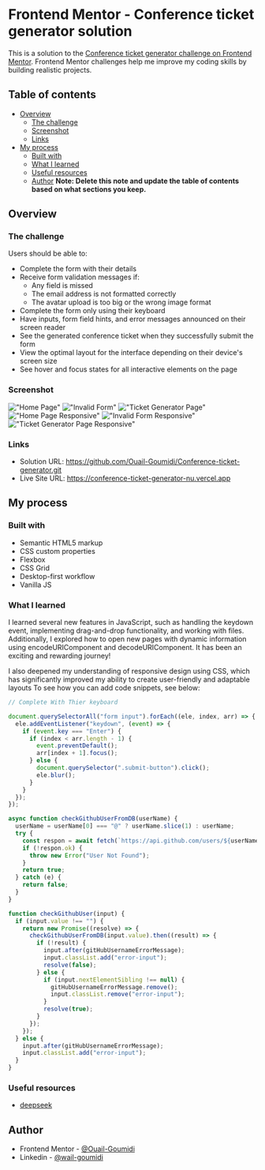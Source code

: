 # Frontend Mentor - Conference ticket generator solution

This is a solution to the [Conference ticket generator challenge on Frontend Mentor](https://www.frontendmentor.io/challenges/conference-ticket-generator-oq5gFIU12w). Frontend Mentor challenges help me improve my coding skills by building realistic projects.

## Table of contents

- [Overview](#overview)
  - [The challenge](#the-challenge)
  - [Screenshot](#screenshot)
  - [Links](#links)
- [My process](#my-process)
  - [Built with](#built-with)
  - [What I learned](#what-i-learned)
  - [Useful resources](#useful-resources)
  - [Author](#author)
**Note: Delete this note and update the table of contents based on what sections you keep.**

## Overview

### The challenge

Users should be able to:

- Complete the form with their details
- Receive form validation messages if:
  - Any field is missed
  - The email address is not formatted correctly
  - The avatar upload is too big or the wrong image format
- Complete the form only using their keyboard
- Have inputs, form field hints, and error messages announced on their screen reader
- See the generated conference ticket when they successfully submit the form
- View the optimal layout for the interface depending on their device's screen size
- See hover and focus states for all interactive elements on the page

### Screenshot

!["Home Page"](./screenshot/Screenshot%20_Home_page.png)
!["Invalid Form"](./screenshot/Screenshot_invalide_fields.png)
!["Ticket Generator Page"](./screenshot/Screenshot_ticket_generator.png)
!["Home Page Responsive"](./screenshot/Screenshot_Responsive_Home_page.png)
!["Invalid Form Responsive"](./screenshot/Screenshot_invalide_fields_Responsive.png)
!["Ticket Generator Page Responsive"](./screenshot/Screenshot_ticket_generator_Responsive.png)

### Links

- Solution URL: https://github.com/Ouail-Goumidi/Conference-ticket-generator.git
- Live Site URL: https://conference-ticket-generator-nu.vercel.app

## My process

### Built with

- Semantic HTML5 markup
- CSS custom properties
- Flexbox
- CSS Grid
- Desktop-first workflow
- Vanilla JS


### What I learned

I learned several new features in JavaScript, such as handling the keydown event, implementing drag-and-drop functionality, and working with files. Additionally, I explored how to open new pages with dynamic information using encodeURIComponent and decodeURIComponent. It has been an exciting and rewarding journey!

I also deepened my understanding of responsive design using CSS, which has significantly improved my ability to create user-friendly and adaptable layouts
To see how you can add code snippets, see below:

```js
// Complete With Thier keyboard

document.querySelectorAll("form input").forEach((ele, index, arr) => {
  ele.addEventListener("keydown", (event) => {
    if (event.key === "Enter") {
      if (index < arr.length - 1) {
        event.preventDefault();
        arr[index + 1].focus();
      } else {
        document.querySelector(".submit-button").click();
        ele.blur();
      }
    }
  });
});

```

```js
async function checkGithubUserFromDB(userName) {
  userName = userName[0] === "@" ? userName.slice(1) : userName;
  try {
    const respon = await fetch(`https://api.github.com/users/${userName}`);
    if (!respon.ok) {
      throw new Error("User Not Found");
    }
    return true;
  } catch (e) {
    return false;
  }
}

function checkGithubUser(input) {
  if (input.value !== "") {
    return new Promise((resolve) => {
      checkGithubUserFromDB(input.value).then((result) => {
        if (!result) {
          input.after(gitHubUsernameErrorMessage);
          input.classList.add("error-input");
          resolve(false);
        } else {
          if (input.nextElementSibling !== null) {
            gitHubUsernameErrorMessage.remove();
            input.classList.remove("error-input");
          }
          resolve(true);
        }
      });
    });
  } else {
    input.after(gitHubUsernameErrorMessage);
    input.classList.add("error-input");
  }
}


```

### Useful resources

- [deepseek](https://chat.deepseek.com)

## Author


- Frontend Mentor - [@Ouail-Goumidi](https://www.frontendmentor.io/profile/Ouail-Goumidi)
- Linkedin - [@wail-goumidi](https://www.linkedin.com/in/wail-goumidi-7992212b1/)

